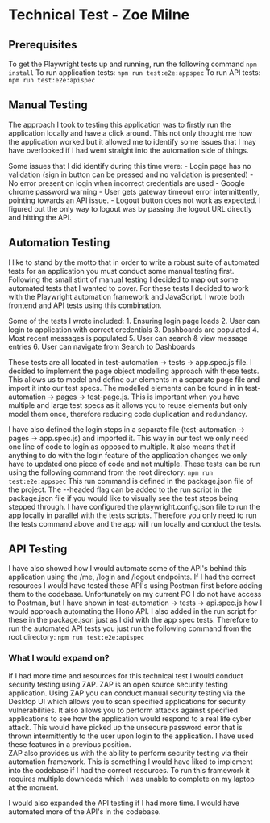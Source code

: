 # Technical Test - Zoe Milne

## Prerequisites 

To get the Playwright tests up and running, run the following command ```npm install```
To run application tests: ```npm run test:e2e:appspec```
To run API tests: ```npm run test:e2e:apispec```

## Manual Testing
The approach I took to testing this application was to firstly run the application locally and have a click around. This not only thought me how the application worked but it allowed me to identify some issues that I may have overlooked if I had went straight into the automation side of things.

Some issues that I did identify during this time were:
    - Login page has no validation (sign in button can be pressed and no validation is presented)
	- No error present on login when incorrect credentials are used
	- Google chrome password warning 
	- User gets gateway timeout error intermittently, pointing towards an API issue.
	- Logout button does not work as expected. I figured out the only way to logout was by passing the logout URL directly and hitting the API.


## Automation Testing
I like to stand by the motto that in order to write a robust suite of automated tests for an application you must conduct some manual testing first. 
Following the small stint of manual testing I decided to map out some automated tests that I wanted to cover. For these tests I decided to work with the Playwright automation framework and JavaScript. I wrote both frontend and API tests using this combination.

Some of the tests I wrote included: 
	1. Ensuring login page loads
	2. User can login to application with correct credentials 
	3. Dashboards are populated
	4. Most recent messages is populated
	5. User can search & view message entries
	6. User can navigate from Search to Dashboards

These tests are all located in test-automation -> tests -> app.spec.js file. I decided to implement the page object modelling approach with these tests. This allows us to model and define our elements in a separate page file and import it into our test specs. The modelled elements can be found in in test-automation -> pages -> test-page.js. This is important when you have multiple and large test specs as it allows you to reuse elements but only model them once, therefore reducing code duplication and redundancy.     

I have also defined the login steps in a separate file (test-automation -> pages -> app.spec.js) and imported it. This way in our test we only need one line of code to login as opposed to multiple. It also means that if anything to do with the login feature of the application changes we only have to updated one piece of code and not multiple.
These tests can be run using the following command from the root directory: ``` npm run test:e2e:appspec ```
This run command is defined in the package.json file of the project. The --headed flag can be added to the run script in the package.json file if you would like to visually see the test steps being stepped through. 
I have configured the playwright.config.json file to run the app locally in parallel with the tests scripts. Therefore you only need to run the tests command above and the app will run locally and conduct the tests. 


## API Testing
I have also showed how I would automate some of the API's behind this application using the /me, /login and /logout endpoints. If I had the correct resources I would have tested these API's using Postman first before adding them to the codebase. Unfortunately on my current PC I do not have access to Postman, but I have shown in test-automation -> tests -> api.spec.js how I would approach automating the Hono API. I also added in the run script for these in the package.json just as I did with the app spec tests. Therefore to run the automated API tests you just run the following command from the root directory: ``` npm run test:e2e:apispec ```


### What I would expand on?
If I had more time and resources for this technical test I would conduct security testing using ZAP. ZAP is an open source security testing application. Using ZAP you can conduct manual security testing via the Desktop UI which allows you to scan specified applications for security vulnerabilities. It also allows you to perform attacks against specified applications to see how the application would respond to a real life cyber attack. This would have picked up the unsecure password error that is thrown intermittently to the user upon login to the application. I have used these features in a previous position.  
ZAP also provides us with the ability to perform security testing via their automation framework. This is something I would have liked to implement into the codebase if I had the correct resources. 
To run this framework it requires multiple downloads which I was unable to complete on my laptop at the moment.  

I would also expanded the API testing if I had more time. I would have automated more of the API's in the codebase.
